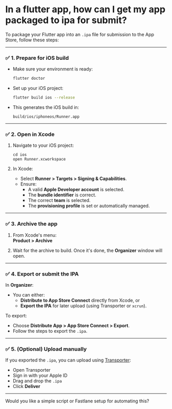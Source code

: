 # In a flutter app, how can I get my app packaged to ipa for submit?

To package your Flutter app into an `.ipa` file for submission to the App Store, follow these steps:

---

### ✅ **1. Prepare for iOS build**

- Make sure your environment is ready:
  ```bash
  flutter doctor
  ```

- Set up your iOS project:
  ```bash
  flutter build ios --release
  ```

- This generates the iOS build in:
  ```
  build/ios/iphoneos/Runner.app
  ```

---

### ✅ **2. Open in Xcode**

1. Navigate to your iOS project:
   ```
   cd ios
   open Runner.xcworkspace
   ```

2. In Xcode:
   - Select **Runner > Targets > Signing & Capabilities**.
   - Ensure:
     - A valid **Apple Developer account** is selected.
     - The **bundle identifier** is correct.
     - The correct **team** is selected.
     - The **provisioning profile** is set or automatically managed.

---

### ✅ **3. Archive the app**

1. From Xcode's menu:  
   **Product > Archive**

2. Wait for the archive to build. Once it's done, the **Organizer** window will open.

---

### ✅ **4. Export or submit the IPA**

In **Organizer**:

- You can either:
  - **Distribute to App Store Connect** directly from Xcode, or
  - **Export the IPA** for later upload (using Transporter or `xcrun`).

To export:
- Choose **Distribute App > App Store Connect > Export**.
- Follow the steps to export the `.ipa`.

---

### ✅ **5. (Optional) Upload manually**

If you exported the `.ipa`, you can upload using [Transporter](https://apps.apple.com/us/app/transporter/id1450874784):

- Open Transporter
- Sign in with your Apple ID
- Drag and drop the `.ipa`
- Click **Deliver**

---

Would you like a simple script or Fastlane setup for automating this?